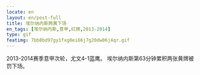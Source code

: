 ```yaml
---
locate: en
layout: en/post-full
title: 埃尔纳内斯两黄下场
en_tags: [埃尔纳内斯,意甲,红牌,2013-2014]
type: gif
featimg: 7bb8bd97gy1fxg0ei66j7g20dw06j4qr.gif
---
```


2013-2014赛季意甲次轮，尤文4-1蓝鹰。
埃尔纳内斯第63分钟累积两张黄牌被罚下场。